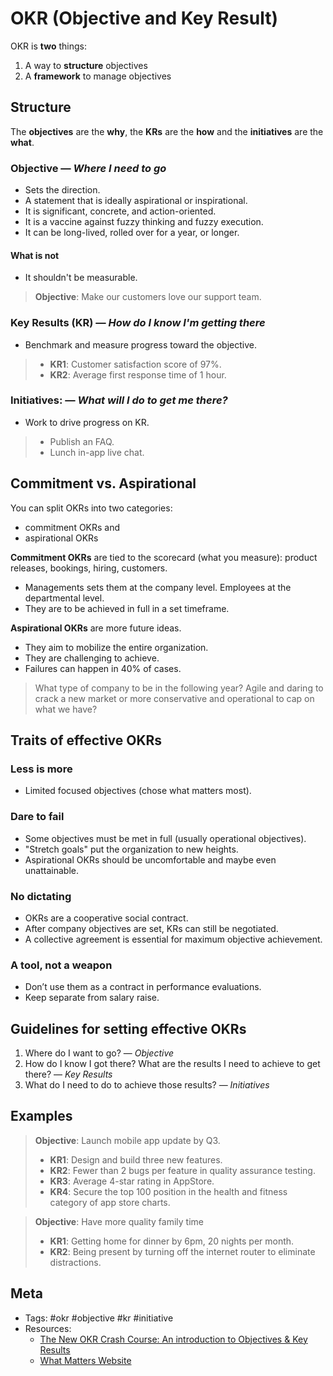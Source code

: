 # OKR (Objective and Key Result)

OKR is **two** things:

1. A way to **structure** objectives
2. A **framework** to manage objectives

## Structure

The **objectives** are the **why**, the **KRs** are the **how** and the **initiatives** are the **what**.

### Objective — _Where I need to go_

- Sets the direction.
- A statement that is ideally aspirational or inspirational.
- It is significant, concrete, and action-oriented.
- It is a vaccine against fuzzy thinking and fuzzy execution.
- It can be long-lived, rolled over for a year, or longer.

#### What is not

- It shouldn't be measurable.

> **Objective**: Make our customers love our support team.

### Key Results (KR) — _How do I know I'm getting there_

- Benchmark and measure progress toward the objective.

> - **KR1**: Customer satisfaction score of 97%.
> - **KR2**: Average first response time of 1 hour.

### Initiatives: — _What will I do to get me there?_

- Work to drive progress on KR.

> - Publish an FAQ.
> - Lunch in-app live chat.

## Commitment vs. Aspirational

You can split OKRs into two categories:

- commitment OKRs and
- aspirational OKRs

**Commitment OKRs** are tied to the scorecard (what you measure): product releases, bookings, hiring, customers.

- Managements sets them at the company level. Employees at the departmental level.
- They are to be achieved in full in a set timeframe.

**Aspirational OKRs** are more future ideas.

- They aim to mobilize the entire organization.
- They are challenging to achieve.
- Failures can happen in 40% of cases.

> What type of company to be in the following year? Agile and daring to crack a new market or more conservative and operational to cap on what we have?

## Traits of effective OKRs

### Less is more

- Limited focused objectives (chose what matters most).

### Dare to fail

- Some objectives must be met in full (usually operational objectives).
- "Stretch goals" put the organization to new heights.
- Aspirational OKRs should be uncomfortable and maybe even unattainable.

### No dictating

- OKRs are a cooperative social contract.
- After company objectives are set, KRs can still be negotiated.
- A collective agreement is essential for maximum objective achievement.

### A tool, not a weapon

- Don’t use them as a contract in performance evaluations.
- Keep separate from salary raise.

## Guidelines for setting effective OKRs

1. Where do I want to go? — _Objective_
2. How do I know I got there? What are the results I need to achieve to get there? — _Key Results_
3. What do I need to do to achieve those results? — _Initiatives_

## Examples

> **Objective**: Launch mobile app update by Q3.
>
> - **KR1**: Design and build three new features.
> - **KR2**: Fewer than 2 bugs per feature in quality assurance testing.
> - **KR3**: Average 4-star rating in AppStore.
> - **KR4**: Secure the top 100 position in the health and fitness category of app store charts.

> **Objective**: Have more quality family time
>
> - **KR1**: Getting home for dinner by 6pm, 20 nights per month.
> - **KR2**: Being present by turning off the internet router to eliminate distractions.

## Meta

- Tags: #okr #objective #kr #initiative
- Resources:
  - [The New OKR Crash Course: An introduction to Objectives & Key Results](https://www.youtube.com/watch?v=EIcpFZ5rbHc)
  - [What Matters Website](https://www.whatmatters.com)
